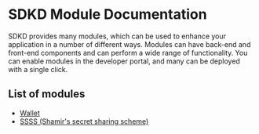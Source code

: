 # SDKD Module Documentation

SDKD provides many modules, which can be used to enhance your application in a number of different ways. Modules can have back-end and front-end components and can perform a wide range of functionality. You can enable modules in the developer portal, and many can be deployed with a single click.

## List of modules

- [Wallet](wallet.md)
- [SSSS (Shamir's secret sharing scheme)](ssss.md)